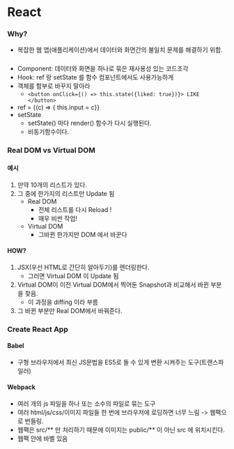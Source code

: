 # React
### Why?
- 복잡한 웹 앱(애플리케이션)에서 데이터와 화면간의 불일치 문제를 해결하기 위함. 

### 
- Component: 데이터와 화면을 하나로 묶은 재사용성 있는 코드조각
- Hook: ref 랑 setState 를 함수 컴포넌트에서도 사용가능하게
- 객체를 함부로 바꾸지 말아라
  - `<button onClick={() => this.state({liked: true})}> LIKE </button>`
- ref = {(c) => { this.input = c}}
- setState
  - setState() 마다 render() 함수가 다시 실행된다.
  - 비동기함수이다.

### Real DOM vs Virtual DOM
#### 예시
1. 만약 10개의 리스트가 있다.
2. 그 중에 한가지의 리스트만 Update 됨
    - Real DOM
        - 전체 리스트를 다시 Reload !
        - 매우 비싼 작업!
    - Virtual DOM
        - 그바뀐 한가지만 DOM 에서 바꾼다

#### HOW?
1. JSX(우선 HTML로 간단히 알아두기)를 렌더링한다.
    - 그러면 Virtual DOM 이 Update 됨
2. Virtual DOM이 이전 Virtual DOM에서 찍어둔 Snapshot과 비교해서 바뀐 부분을 찾음.
    - 이 과정을 diffing 이라 부름
3. 그 바뀐 부분만 Real DOM에서 바꿔준다.

### Create React App
#### Babel
- 구형 브라우저에서 최신 JS문법을 ES5로 돌 수 있게 변환 시켜주는 도구(트랜스파일러)
#### Webpack
- 여러 개의 js 파일을 하나 또는 소수의 파일로 묶는 도구
- 여러 html/js/css/이미지 파일들 한 번에 브라우저에 로딩하면 너무 느림 -> 웹팩으로 번들링.
- 웹팩은 src/** 만 처리하기 때문에 이미지는 public/** 이 아닌 src 에 위치시킨다. 
- 웹팩 안에 바벨 있음